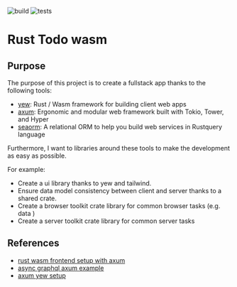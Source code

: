 ![build](https://github.com/romainbellande/rust-todo-wasm/actions/workflows/build.yml/badge.svg) ![tests](https://github.com/romainbellande/rust-todo-wasm/actions/workflows/tests.yml/badge.svg)

# Rust Todo wasm

## Purpose

The purpose of this project is to create a fullstack app thanks to the following tools:

* [yew](https://github.com/yewstack/yew): Rust / Wasm framework for building client web apps
* [axum](https://github.com/tokio-rs/axum): Ergonomic and modular web framework built with Tokio, Tower, and Hyper
* [seaorm](https://www.sea-ql.org/SeaORM/): A relational ORM to help you build web services in Rustquery language

Furthermore, I want to libraries around these tools to make the development as easy as possible.

For example:

* Create a ui library thanks to yew and tailwind.
* Ensure data model consistency between client and server thanks to a shared crate.
* Create a browser toolkit crate library for common browser tasks (e.g. data )
* Create a server toolkit crate library for common server tasks

## References

* [rust wasm frontend setup with axum](https://robert.kra.hn/posts/2022-04-03_rust-web-wasm/)
* [async graphql axum example](https://github.com/async-graphql/examples/tree/master/axum/subscription)
* [axum yew setup](https://github.com/rksm/axum-yew-setup)
